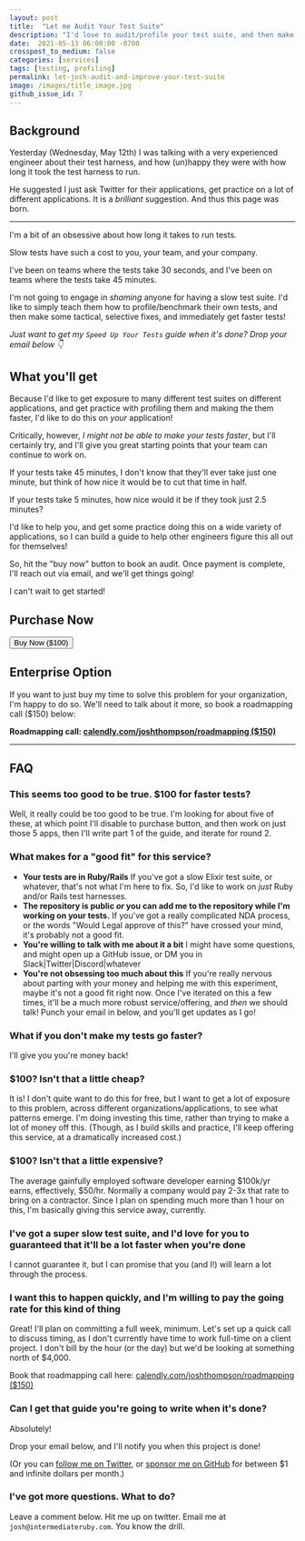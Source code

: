 ```yaml
---
layout: post
title:  "Let me Audit Your Test Suite"
description: "I'd love to audit/profile your test suite, and then make it faster!"
date:  2021-05-13 06:00:00 -0700
crosspost_to_medium: false
categories: [services]
tags: [testing, profiling]
permalink: let-josh-audit-and-improve-your-test-suite
image: /images/title_image.jpg
github_issue_id: 7
---
```


## Background

Yesterday (Wednesday, May 12th) I was talking with a very experienced engineer about their test harness, and how (un)happy they were with how long it took the test harness to run.

He suggested I just ask Twitter for their applications, get practice on a lot of different applications. It is a _brilliant_ suggestion. And thus this page was born.

---------------------

I'm a bit of an obsessive about how long it takes to run tests.

Slow tests have such a cost to you, your team, and your company.

I've been on teams where the tests take 30 seconds, and I've been on teams where the tests take 45 minutes.

I'm not going to engage in _shaming_ anyone for having a slow test suite. I'd like to simply teach them how to profile/benchmark their own tests, and then make some tactical, selective fixes, and immediately get faster tests!

_Just want to get my `Speed Up Your Tests` guide when it's done? Drop your email below 👇_

<script async data-uid="518bab5f60" src="https://josh-thompson.ck.page/518bab5f60/index.js"></script>

## What you'll get

Because I'd like to get exposure to many different test suites on different applications, and get practice with profiling them and making the them faster, I'd like to do this on _your_ application! 

Critically, however, _I might not be able to make your tests faster_, but I'll certainly try, and I'll give you great starting points that your team can continue to work on. 

If your tests take 45 minutes, I don't know that they'll ever take just one minute, but think of how nice it would be to cut that time in half.

If your tests take 5 minutes, how nice would it be if they took just 2.5 minutes?

I'd like to help you, and get some practice doing this on a wide variety of applications, so I can build a guide to help other engineers figure this all out for themselves!

So, hit the "buy now" button to book an audit. Once payment is complete, I'll reach out via email, and we'll get things going!

I can't wait to get started!

## Purchase Now

<!-- Load Stripe.js on your website. -->
<script src="https://js.stripe.com/v3"></script>

<div class="stripe_button_container">
<!-- Create a button that your customers click to complete their purchase. Customize the styling to suit your branding. -->
  <button class="stripe_button"
    id="checkout-button-sku_JTcq1iheI2La2N"
    role="link"
    type="button">
    Buy Now ($100)
  </button>
</div>
<div id="error-message"></div>

<script>
(function() {
  var stripe = Stripe('pk_live_sPYviTcMAWXUxiZKnVtA1zW300d6I1ltcW');

  var checkoutButton = document.getElementById('checkout-button-sku_JTcq1iheI2La2N');
  checkoutButton.addEventListener('click', function () {
    /*
     * When the customer clicks on the button, redirect
     * them to Checkout.
     */
    stripe.redirectToCheckout({
      lineItems: [{price: 'sku_JTcq1iheI2La2N', quantity: 1}],
      mode: 'payment',
      /*
       * Do not rely on the redirect to the successUrl for fulfilling
       * purchases, customers may not always reach the success_url after
       * a successful payment.
       * Instead use one of the strategies described in
       * https://stripe.com/docs/payments/checkout/fulfill-orders
       */
      successUrl: window.location.protocol + '//intermediateruby.com/success',
      cancelUrl: window.location.protocol + '//intermediateruby.com/canceled',
    })
    .then(function (result) {
      if (result.error) {
        /*
         * If `redirectToCheckout` fails due to a browser or network
         * error, display the localized error message to your customer.
         */
        var displayError = document.getElementById('error-message');
        displayError.textContent = result.error.message;
      }
    });
  });
})();
</script>

## Enterprise Option

If you want to just buy my time to solve this problem for your organization, I'm happy to do so. We'll need to talk about it more, so book a roadmapping call ($150) below:

**Roadmapping call: [calendly.com/joshthompson/roadmapping ($150)](https://calendly.com/joshthompson/roadmapping)**

--------------------

## FAQ

### This seems too good to be true. $100 for faster tests?

Well, it really could be too good to be true. I'm looking for about five of these, at which point I'll disable to purchase button, and then work on just those 5 apps, then I'll write part 1 of the guide, and iterate for round 2.



### What makes for a "good fit" for this service?

- **Your tests are in Ruby/Rails** If you've got a slow Elixir test suite, or whatever, that's not what I'm here to fix. So, I'd like to work on _just_ Ruby and/or Rails test harnesses.
- **The repository is public _or_ you can add me to the repository while I'm working on your tests.** If you've got a really complicated NDA process, or the words "Would Legal approve of this?" have crossed your mind, it's probably not a good fit.
- **You're willing to talk with me about it a bit** I might have some questions, and might open up a GitHub issue, or DM you in Slack|Twitter|Discord|whatever
- **You're not obsessing too much about this** If you're really nervous about parting with your money and helping me with this experiment, maybe it's not a good fit right now. Once I've iterated on this a few times, it'll be a much more robust service/offering, and _then_ we should talk! Punch your email in below, and you'll get updates as I go!

<script async data-uid="518bab5f60" src="https://josh-thompson.ck.page/518bab5f60/index.js"></script>


### What if you don't make my tests go faster?

I'll give you you're money back!

### $100? Isn't that a little cheap?

It is! I don't quite want to do this for free, but I want to get a lot of exposure to this problem, across different organizations/applications, to see what patterns emerge. I'm doing investing this time, rather than trying to make a lot of money off this. (Though, as I build skills and practice, I'll keep offering this service, at a dramatically increased cost.)

### $100? Isn't that a little expensive?

The average gainfully employed software developer earning $100k/yr earns, effectively, $50/hr. Normally a company would pay 2-3x that rate to bring on a contractor. Since I plan on spending much more than 1 hour on this, I'm basically giving this service away, currently.

### I've got a super slow test suite, and I'd love for you to guaranteed that it'll be a lot faster when you're done

I cannot guarantee it, but I can promise that you (and I!) will learn a lot through the process. 

### I want this to happen quickly, and I'm willing to pay the going rate for this kind of thing

Great! I'll plan on committing a full week, minimum. Let's set up a quick call to discuss timing, as I don't currently have time to work full-time on a client project. I don't bill by the hour (or the day) but we'd be looking at something north of $4,000. 

Book that roadmapping call here: [calendly.com/joshthompson/roadmapping ($150)](https://calendly.com/joshthompson/roadmapping)

### Can I get that guide you're going to write when it's done?

Absolutely!

Drop your email below, and I'll notify you when this project is done!

<script async data-uid="518bab5f60" src="https://josh-thompson.ck.page/518bab5f60/index.js"></script>

(Or you can [follow me on Twitter](https://twitter.com/josh_works), or [sponsor me on GitHub](https://github.com/sponsors/josh-works) for between $1 and infinite dollars per month.)

### I've got more questions. What to do?

Leave a comment below. Hit me up on twitter. Email me at `josh@intermediateruby.com`. You know the drill.
